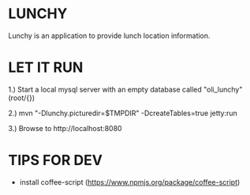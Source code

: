 LUNCHY
======

Lunchy is an application to provide lunch location information.

LET IT RUN
==========

1.) Start a local mysql server with an empty database called "oli_lunchy" (root/{})

2.) mvn "-Dlunchy.picturedir=$TMPDIR" -DcreateTables=true jetty:run

3.) Browse to http://localhost:8080 

TIPS FOR DEV
============

- install coffee-script (https://www.npmjs.org/package/coffee-script)

